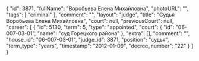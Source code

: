 {
    "id": 3871,
    "fullName": "Воробьева Елена Михайловна",
    "photoURL": "",
    "tags": [
        "criminal"
    ],
    "comment": "",
    "layout": "judge",
    "title": "Судья Воробьева Елена Михайловна",
    "court": null,
    "previousCourt": null,
    "career": [
        {
            "id": 5130,
            "term": 5,
            "type": "appointed",
            "court": {
                "id": "06-007-03-01",
                "name": "суд Горецкого района"
            },
            "extra": [],
            "comment": "",
            "house_id": "06-007-03-01",
            "judge_id": 3871,
            "position": "судья",
            "term_type": "years",
            "timestamp": "2012-01-09",
            "decree_number": "22"
        }
    ]
}